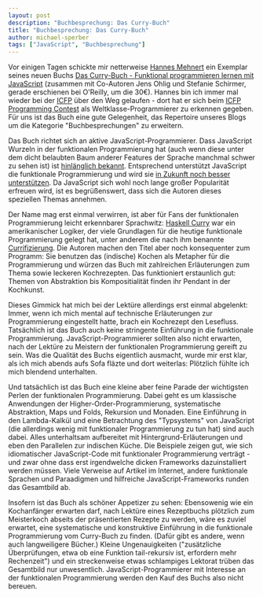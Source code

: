 ```yaml
---
layout: post
description: "Buchbesprechung: Das Curry-Buch"
title: "Buchbesprechung: Das Curry-Buch"
author: michael-sperber
tags: ["JavaScript", "Buchbesprechung"]
---
```


Vor einigen Tagen schickte mir netterweise [Hannes
Mehnert](http://www.itu.dk/~hame/) ein Exemplar seines neuen Buchs
[Das Curry-Buch - Funktional programmieren lernen mit
JavaScript](http://www.currybuch.de/) (zusammen mit Co-Autoren Jens
Ohlig und Stefanie Schirmer, gerade erschienen bei O'Reilly, um die
30€).  Hannes bin ich immer mal wieder bei der
[ICFP](http://www.icfpconference.org/) über den Weg gelaufen - dort
hat er sich beim [ICFP Programming
Contest](http://icfpc.plt-scheme.org/) als 
Weltklasse-Programmierer zu erkennen gegeben.  Für uns ist das Buch eine gute
Gelegenheit, das Repertoire unseres Blogs um die Kategorie
"Buchbesprechungen" zu erweitern.

<!-- more start -->

Das Buch richtet sich an aktive JavaScript-Programmierer. Dass
 JavaScript Wurzeln in der funktionalen Programmierung hat (auch
wenn diese unter dem dicht belaubten Baum anderer Features der Sprache
manchmal schwer zu sehen ist) ist [hinlänglich
bekannt](https://brendaneich.com/2008/04/popularity/).  Entsprechend
unterstützt JavaScript die funktionale Programmierung und wird sie [in Zukunft noch
besser unterstützen](http://wiki.ecmascript.org/doku.php?id=harmony:proper_tail_calls).
Da JavaScript sich wohl noch lange großer Popularität erfreuen wird,
ist es begrüßenswert, dass sich die Autoren dieses speziellen Themas
annehmen.

Der Name mag erst einmal verwirren, ist aber für Fans der
funktionalen Programmierung leicht erkennbarer Sprachwitz: [Haskell
Curry](http://en.wikipedia.org/wiki/Haskell_Curry) war ein
amerikanischer Logiker, der viele Grundlagen für die heutige
funktionale Programmierung gelegt hat, unter anderem die nach ihm
benannte [Currifizierung](http://de.wikipedia.org/wiki/Currying).  Die
Autoren machen den Titel aber noch konsequenter zum Programm: Sie
benutzen das (indische) Kochen als Metapher für die Programmierung und
würzen das Buch mit zahlreichen Erläuterungen zum Thema sowie leckeren
Kochrezepten.  Das funktioniert erstaunlich gut: Themen von
Abstraktion bis Kompositialität finden ihr Pendant in der Kochkunst.

Dieses Gimmick hat mich bei der Lektüre allerdings erst einmal
abgelenkt: Immer, wenn ich mich mental auf technische
Erläuterungen zur Programmierung eingestellt hatte, brach ein
Kochrezept den Lesefluss.  Tatsächlich ist das Buch auch keine
stringente Einführung in die funktionale Programmierung.
JavaScript-Programmierer sollten also nicht erwarten, nach der Lektüre
zu Meistern der funktionalen Programmierung gereift zu sein. 
Was die Qualität des Buchs eigentlich
ausmacht, wurde mir erst klar, als ich mich abends aufs Sofa fläzte
und dort weiterlas:  Plötzlich fühlte ich mich blendend unterhalten.

Und tatsächlich ist das Buch eine kleine aber feine Parade der
wichtigsten Perlen der funktionalen Programmierung.  Dabei geht es um
klassische Anwendungen der Higher-Order-Programmierung, systematische
Abstraktion, Maps und Folds, Rekursion und Monaden.  Eine Einführung
in den Lambda-Kalkül und eine Betrachtung des "Typsystems" von
JavaScript (die allerdings wenig mit funktionaler Programmierung zu
tun hat) sind auch dabei.
Alles unterhaltsam aufbereitet mit Hintergrund-Erläuterungen und eben
den Parallelen zur indischen Küche.  Die Beispiele zeigen gut,
wie sich idiomatischer JavaScript-Code mit funktionaler Programmierung
verträgt - und zwar ohne dass erst irgendwelche dicken Frameworks
dazuinstalliert werden müssen.  Viele Verweise auf Artikel im
Internet, andere funktionale Sprachen und Paraadigmen
und hilfreiche JavaScript-Frameworks runden das Gesamtbild ab.

Insofern ist das Buch als schöner Appetizer zu sehen: Ebensowenig wie
ein Kochanfänger erwarten darf, nach Lektüre eines Rezeptbuchs
plötzlich zum Meisterkoch abseits der präsentierten Rezepte zu werden,
wäre es zuviel erwartet, eine systematische und konstruktive Einführung in
die funktionale Programmierung vom Curry-Buch zu finden.
(Dafür gibt es andere, wenn auch
langweiligere Bücher.)  Kleine Ungenauigkeiten ("zusätzliche
Überprüfungen, etwa ob eine Funktion tail-rekursiv ist, erfordern mehr
Rechenzeit") und ein streckenweise etwas schlampiges Lektorat trüben
das Gesamtbild nur unwesentlich.  JavaScript-Programmierer mit
Interesse an der funktionalen Programmierung werden den Kauf des Buchs
also nicht bereuen.

<!-- more end -->

